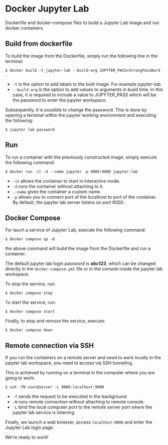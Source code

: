 # Docker Jupyter Lab
Dockerfile and docker-compose files to build a Jupyter Lab image and run docker containers.

## Build from dockerfile

To build the image from the Dockerfile, simply run the following line in the terminal:

```console
$ docker build -t jupyter-lab --build-arg JUPYTER_PASS=StrongPassWord .
```
- `-t` is the option to add labels to the built image. For example *jupyter-lab*.
- `--build-arg` is the option to add values to arguments in build time. In this case, it is required to include a value to JUPYTER_PASS which will be the password to enter the jupyter workspace. 

Subsequently, it is possible to change the password. This is done by opening a terminal within the jupyter working environment and executing the following:

```console
$ jupyter lab password
```

## Run
To run a container with the previously constructed image, simply execute the following command:

```console
$ docker run -it -d --name jupyter -p 9000:9000 jupyter-lab
```
- `-it` allows the container to start in interactive mode.
- `-d` runs the container without attaching to it.
- `--name` gives the container a custom name.
- `-p` allows you to connect port of the localhost to port of the container. By default, the jupyter lab server listens on port 9000.

## Docker Compose
For lauch a service of Jupyter Lab, execute the following command:

```console
$ docker compose up -d
```
the above command will build the image from the Dockerfile and run a container. 

The default jupyter lab login password is ***abc123***, which can be changed directly in the `docker-compose.yml` file or in the console inside the jupyter lab workspace.

To stop the service, run:
```console
$ docker compose stop
```

To start the service, run:
```console
$ docker compose start
```

Finally, to stop and remove the service, execute:
```console
$ docker compose down
```

## Remote connection via SSH
If you run the containers on a remote server and need to work locally in the jupyter lab workspace, you need to access via SSH tunneling.

This is achieved by running on a terminal in the computer where you are going to work: 
```console
$ ssh -fN user@server -L 9000:localhost:9000
```
- `-f` sends the request to be executed in the background.
- `-N` runs remote connection without attaching to remote console.
- `-L` bind the local computer port to the remote server port where the jupyter lab service is listening.

Finally, we launch a web browser, access `localhost:9000` and enter the Jupyter Lab login page. 

We're ready to work!